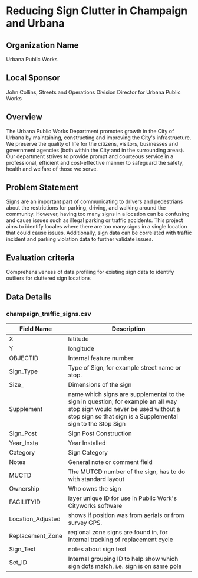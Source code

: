 # Reducing Sign Clutter in Champaign and Urbana

## Organization Name
Urbana Public Works
 
## Local Sponsor
John Collins, Streets and Operations Division Director for Urbana Public Works

## Overview
The Urbana Public Works Department promotes growth in the City of Urbana by maintaining, constructing and improving the City's infrastructure.  We preserve the quality of life for the citizens, visitors, businesses and government agencies (both within the City and in the surrounding areas).  Our department strives to provide prompt and courteous service in a professional, efficient and cost-effective manner to safeguard the safety, health and welfare of those we serve.
 
## Problem Statement
Signs are an important part of communicating to drivers and pedestrians about the restrictions for parking, driving, and walking around the community.  However, having too many signs in a location can be confusing and cause issues such as illegal parking or traffic accidents.  This project aims to identify locales where there are too many signs in a single location that could cause issues.  Additionally, sign data can be correlated with traffic incident and parking violation data to further validate issues.
 
## Evaluation criteria
Comprehensiveness of data profiling for existing sign data to identify outliers for cluttered sign locations

## Data Details

### champaign_traffic_signs.csv
| Field Name | Description |
| ---------- | ----------- |
| X | latitude |
| Y | longitude |
| OBJECTID | Internal feature number |
| Sign_Type | Type of Sign, for example street name or stop. |
| Size_ | Dimensions of the sign |
| Supplement | name which signs are supplemental to the sign in question; for example an all way stop sign would never be used without a stop sign so that sign is a Supplemental sign to the Stop Sign |
| Sign_Post | Sign Post Construction | 
| Year_Insta | Year Installed | 
| Category | Sign Category | 
| Notes | General note or comment field | 
| MUCTD | The MUTCD number of the sign, has to do with standard layout | 
| Ownership | Who owns the sign | 
| FACILITYID | layer unique ID for use in Public Work's Cityworks software | 
| Location_Adjusted | shows if position was from aerials or from survey GPS. | 
| Replacement_Zone | regional zone signs are found in, for internal tracking of replacement cycle | 
| Sign_Text | notes about sign text | 
| Set_ID | Internal grouping ID to help show which sign dots match, i.e. sign is on same pole | 



